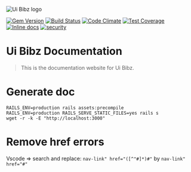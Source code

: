 ![Ui Bibz logo](https://ui-bibz-documentation.herokuapp.com/assets/ui-bibz-logo-79e4c924791cf5af86703e09ba1993fdbc42549f0bc164297911b9757536c493.png)

[![Gem Version](https://badge.fury.io/rb/ui_bibz.svg)](http://badge.fury.io/rb/ui_bibz)
[![Build Status](https://travis-ci.org/thooams/Ui-Bibz.svg)](https://travis-ci.org/thooams/Ui-Bibz)
[![Code Climate](https://codeclimate.com/github/thooams/Ui-Bibz/badges/gpa.svg)](https://codeclimate.com/github/thooams/Ui-Bibz)
[![Test Coverage](https://codeclimate.com/github/thooams/Ui-Bibz/badges/coverage.svg)](https://codeclimate.com/github/thooams/Ui-Bibz)
[![Inline docs](http://inch-ci.org/github/thooams/Ui-Bibz.svg?branch=master)](http://inch-ci.org/github/thooams/Ui-Bibz)
[![security](https://hakiri.io/github/thooams/Ui-Bibz/master.svg)](https://hakiri.io/github/thooams/Ui-Bibz/master)

# Ui Bibz Documentation
> This is the documentation website for Ui Bibz.


# Generate doc

    RAILS_ENV=production rails assets:precompile
    RAILS_ENV=production RAILS_SERVE_STATIC_FILES=yes rails s
    wget -r -k -E "http://localhost:3000"

# Remove href errors


Vscode => search and replace: `nav-link" href="([^"#]*)#"` by `nav-link" href="#"`
